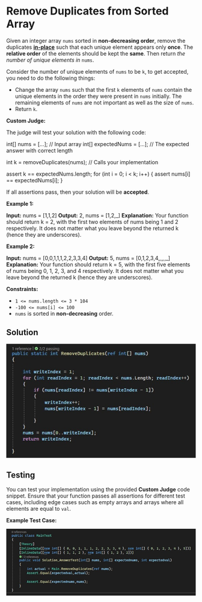 # Remove Duplicates from Sorted Array

Given an integer array  `nums`  sorted in  **non-decreasing order**, remove the duplicates  [**in-place**](https://en.wikipedia.org/wiki/In-place_algorithm)  such that each unique element appears only  **once**. The  **relative order**  of the elements should be kept the  **same**. Then return  _the number of unique elements in_ `nums`.

Consider the number of unique elements of  `nums`  to be  `k`, to get accepted, you need to do the following things:

-   Change the array  `nums`  such that the first  `k`  elements of  `nums`  contain the unique elements in the order they were present in  `nums`  initially. The remaining elements of  `nums`  are not important as well as the size of  `nums`.
-   Return  `k`.

**Custom Judge:**

The judge will test your solution with the following code:

int[] nums = [...]; // Input array
int[] expectedNums = [...]; // The expected answer with correct length

int k = removeDuplicates(nums); // Calls your implementation

assert k == expectedNums.length;
for (int i = 0; i < k; i++) {
    assert nums[i] == expectedNums[i];
}

If all assertions pass, then your solution will be  **accepted**.

**Example 1:**

**Input:** nums = [1,1,2]
**Output:** 2, nums = [1,2,_]
**Explanation:** Your function should return k = 2, with the first two elements of nums being 1 and 2 respectively.
It does not matter what you leave beyond the returned k (hence they are underscores).

**Example 2:**

**Input:** nums = [0,0,1,1,1,2,2,3,3,4]
**Output:** 5, nums = [0,1,2,3,4,_,_,_,_,_]
**Explanation:** Your function should return k = 5, with the first five elements of nums being 0, 1, 2, 3, and 4 respectively.
It does not matter what you leave beyond the returned k (hence they are underscores).

**Constraints:**

-   `1 <= nums.length <= 3 * 104`
-   `-100 <= nums[i] <= 100`
-   `nums`  is sorted in  **non-decreasing**  order.

## Solution
![Solution](./Images/Solution.jpg)

## Testing

You can test your implementation using the provided **Custom Judge** code snippet. Ensure that your function passes all assertions for different test cases, including edge cases such as empty arrays and arrays where all elements are equal to `val`.

**Example Test Case:**

![Test](./Images/Test.jpg)